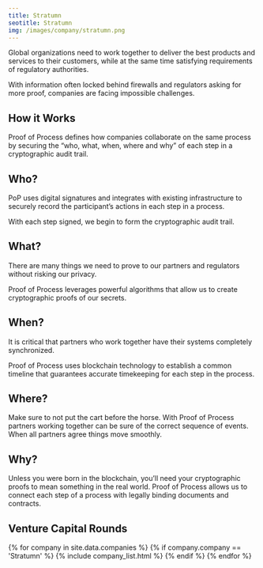 ```yaml
---
title: Stratumn  
seotitle: Stratumn  
img: /images/company/stratumn.png
---
```


Global organizations need to work together to deliver the best products and services to their customers, while at the same time satisfying requirements of regulatory authorities.

With information often locked behind firewalls and regulators asking for more proof, companies are facing impossible challenges.

## How it Works

Proof of Process defines how companies collaborate on the same process by securing the “who, what, when, where and why” of each step in a cryptographic audit trail.

## Who?

PoP uses digital signatures and integrates with existing infrastructure to securely record the participant’s actions in each step in a process.

With each step signed, we begin to form the cryptographic audit trail.

## What?

There are many things we need to prove to our partners and regulators without risking our privacy.

Proof of Process leverages powerful algorithms that allow us to create cryptographic proofs of our secrets.

## When?

It is critical that partners who work together have their systems completely synchronized.

Proof of Process uses blockchain technology to establish a common timeline that guarantees accurate timekeeping for each step in the process.

## Where?

Make sure to not put the cart before the horse. With Proof of Process partners working together can be sure of the correct sequence of events. When all partners agree things move smoothly.

## Why?

Unless you were born in the blockchain, you’ll need your cryptographic proofs to mean something in the real world. Proof of Process allows us to connect each step of a process with legally binding documents and contracts.

## Venture Capital Rounds

{% for company in site.data.companies %}
{% if company.company == 'Stratumn' %}
{% include company_list.html %}
{% endif %}
{% endfor %}
